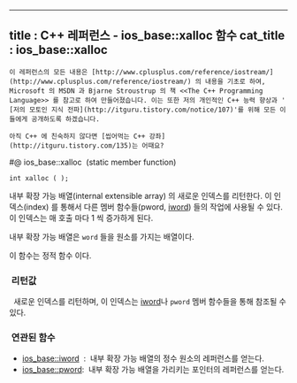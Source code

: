 ----------------
title : C++ 레퍼런스 - ios_base::xalloc 함수
cat_title :  ios_base::xalloc
--------------



```warning
이 레퍼런스의 모든 내용은 [http://www.cplusplus.com/reference/iostream/](http://www.cplusplus.com/reference/iostream/) 의 내용을 기초로 하여, Microsoft 의 MSDN 과 Bjarne Stroustrup 의 책 <<The C++ Programming Language>> 를 참고로 하여 만들어졌습니다. 이는 또한 저의 개인적인 C++ 능력 향상과 ' [저의 모토인 지식 전파](http://itguru.tistory.com/notice/107)'를 위해 모든 이들에게 공개하도록 하겠습니다.
```

```info
아직 C++ 에 친숙하지 않다면 [씹어먹는 C++ 강좌](http://itguru.tistory.com/135)는 어때요?
```

#@ ios_base::xalloc  (static member function)

```info
int xalloc ( );
```


내부 확장 가능 배열(internal extensible array) 의 새로운 인덱스를 리턴한다.
이 인덱스(index) 를 통해서 다른 멤버 함수들(pword, [iword](http://itguru.tistory.com/161)) 들의 작업에 사용될 수 있다. 이 인덱스는 매 호출 마다 1 씩 증가하게 된다.

내부 확장 가능 배열은 `word` 들을 원소를 가지는 배열이다.

이 함수는 정적 함수 이다.



###  리턴값


  새로운 인덱스를 리턴하며, 이 인덱스는 [iword](http://itguru.tistory.com/161)나 `pword` 멤버 함수들을 통해 참조될 수 있다.



###  연관된 함수

*  [ios_base::iword](http://itguru.tistory.com/161)  :  내부 확장 가능 배열의 정수 원소의 레퍼런스를 얻는다.
*  [ios_base::pword](http://itguru.tistory.com/163):  내부 확장 가능 배열을 가리키는 포인터의 레퍼런스를 얻는다.
